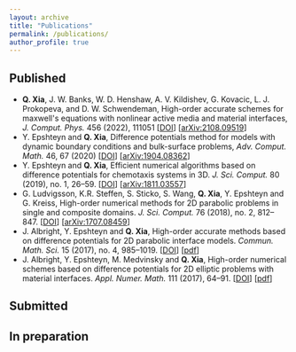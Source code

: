 ```yaml
---
layout: archive
title: "Publications"
permalink: /publications/
author_profile: true
---
```


## Published
<ul> 
	<li>
		<b>Q. Xia</b>, J. W. Banks, W. D. Henshaw, A. V. Kildishev, G. Kovacic, L. J. Prokopeva, and D. W. Schwendeman, High-order accurate schemes for maxwell's equations with nonlinear active media and material interfaces, <em>J. Comput. Phys.</em> 456 (2022), 111051 [<a href="https://doi.org/10.1016/j.jcp.2022.111051" target="_blank">DOI</a>] [<a href="https://arxiv.org/abs/2108.09519" target="_blank">arXiv:2108.09519</a>]
	</li>
	<li> 
		Y. Epshteyn and <b>Q. Xia</b>, Difference potentials method for models with dynamic boundary conditions and bulk-surface problems, <em>Adv. Comput. Math.</em> 46, 67 (2020) [<a href="https://doi.org/10.1007/s10444-020-09798-8" target="_blank">DOI</a>] [<a href="https://arxiv.org/abs/1904.08362" target="_blank">arXiv:1904.08362</a>] 
    </li>
	<li> 
	    Y. Epshteyn and <b>Q. Xia</b>, Efficient numerical algorithms based on difference potentials for chemotaxis systems in 3D. <em>J. Sci. Comput.</em>  80 (2019), no. 1, 26–59. [<a href="https://doi.org/10.1007/s10915-019-00928-z" target="_blank">DOI</a>] [<a href="https://arxiv.org/abs/1811.03557" target="_blank">arXiv:1811.03557</a>] 
	</li>
	<li> 
	    G. Ludvigsson, K.R. Steffen, S. Sticko, S. Wang, <b>Q. Xia</b>, Y. Epshteyn and G. Kreiss, High-order numerical methods for 2D parabolic problems in single and composite domains. <em>J. Sci. Comput.</em>  76 (2018), no. 2, 812–847. [<a href="https://dx.doi.org/10.1007/s10915-017-0637-y" target="_blank">DOI</a>] [<a href="https://arxiv.org/abs/1707.08459" target="_blank">arXiv:1707.08459</a>] 
	</li>
	<li> 
	    J. Albright, Y. Epshteyn and <b>Q. Xia</b>, High-order accurate methods based on difference potentials for 2D parabolic interface models. <em>Commun. Math. Sci.</em>  15 (2017), no. 4, 985–1019. [<a href="http://dx.doi.org/10.4310/CMS.2017.v15.n4.a4" target="_blank">DOI</a>] [<a href="http://www.math.utah.edu/~epshteyn/Albright_Epshteyn_Xia_draft.pdf" target="_blank">pdf</a>]
	</li>
	<li> 
		J. Albright, Y. Epshteyn, M. Medvinsky and <b>Q. Xia</b>, High-order numerical schemes based on difference potentials for 2D elliptic problems with material interfaces. <em>Appl. Numer. Math.</em> 111 (2017), 64–91. [<a href="http://dx.doi.org/10.1016/j.apnum.2016.08.017" target="_blank">DOI</a>] [<a href="http://www.math.utah.edu/~epshteyn/APNUM_AEMX.pdf" target="_blank">pdf</a>]
	</li>
</ul>

## Submitted

## In preparation
